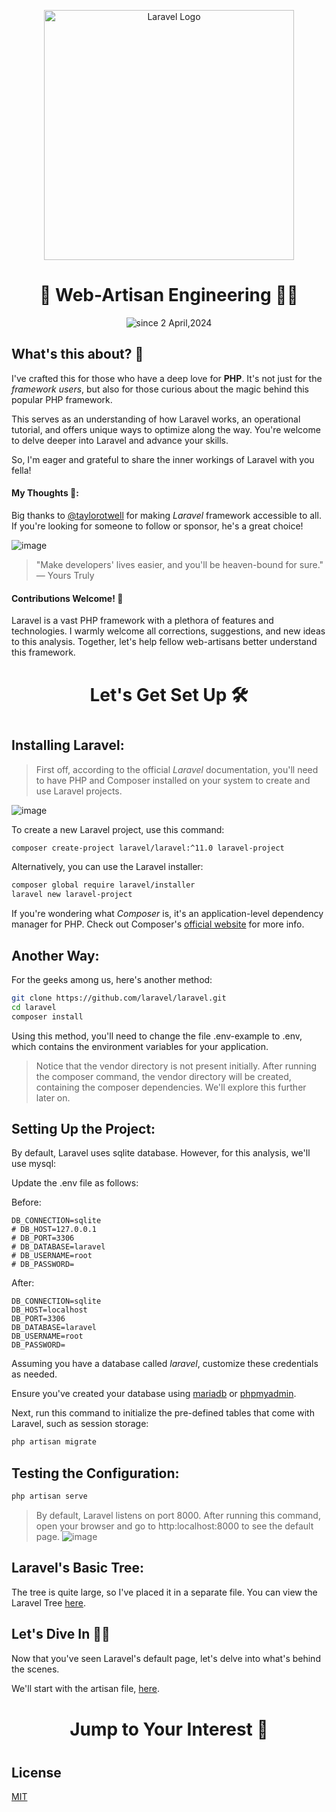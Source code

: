 <div align="center">
  <p align="center"><a href="https://laravel.com" target="_blank"><img src="https://raw.githubusercontent.com/laravel/art/master/logo-lockup/5%20SVG/2%20CMYK/1%20Full%20Color/laravel-logolockup-cmyk-red.svg" width="400" alt="Laravel Logo"></a></p>
  <h1>🚀  Web-Artisan Engineering  🤵‍♂</h1>

  
  <p>
    <img src="https://komarev.com/ghpvc/?username=isaka-laravel&label=Visitors&color=0e75b6&style=flat" alt="since 2 April,2024" />
  </p>
</div>


## What's this about? 🤔
I've crafted this for those who have a deep love for **PHP**. It's not just for the *framework users*, but also for those curious about the magic behind this popular PHP framework.

This serves as an understanding of how Laravel works, an operational tutorial, and offers unique ways to optimize along the way. You're welcome to delve deeper into Laravel and advance your skills.

So, I'm eager and grateful to share the inner workings of Laravel with you fella!

#### My Thoughts 💭:
Big thanks to [@taylorotwell](https://github.com/taylorotwell) for making *Laravel* framework accessible to all. If you're looking for someone to follow or sponsor, he's a great choice!

![image](https://github.com/isaka-james/laravel-analysis/assets/76619967/50ecc113-679f-4b1c-85d9-13a424da4e9e)

> "Make developers' lives easier, and you'll be heaven-bound for sure."
— Yours Truly


#### Contributions Welcome! 🎉
Laravel is a vast PHP framework with a plethora of features and technologies. I warmly welcome all corrections, suggestions, and new ideas to this analysis. Together, let's help fellow web-artisans better understand this framework.



<h1 align="center" style="margin-top: 40px;margin-bottom:40px;font-weight:700;"> Let's Get Set Up 🛠️</h1>

## Installing Laravel:
>First off, according to the official *Laravel* documentation, you'll need to have PHP and Composer installed on your system to create and use Laravel projects.

![image](https://github.com/isaka-james/laravel-analysis/assets/76619967/c18c4a6a-e9fa-46da-ad37-5e726b2ae22f)

To create a new Laravel project, use this command:
```bash
composer create-project laravel/laravel:^11.0 laravel-project
```

Alternatively, you can use the Laravel installer:
```bash
composer global require laravel/installer
laravel new laravel-project
```

If you're wondering what *Composer* is, it's an application-level dependency manager for PHP. Check out Composer's [official website](https://getcomposer.org/doc/00-intro.md) for more info.

## Another Way:
For the geeks among us, here's another method:

```bash
git clone https://github.com/laravel/laravel.git
cd laravel
composer install
```
Using this method, you'll need to change the file .env-example to .env, which contains the environment variables for your application.
>Notice that the vendor directory is not present initially. After running the composer command, the vendor directory will be created, containing the composer dependencies. We'll explore this further later on.

## Setting Up the Project:
By default, Laravel uses sqlite database. However, for this analysis, we'll use mysql:

Update the .env file as follows:

Before:

```.env
DB_CONNECTION=sqlite
# DB_HOST=127.0.0.1
# DB_PORT=3306
# DB_DATABASE=laravel
# DB_USERNAME=root
# DB_PASSWORD=
```

After:

```.env
DB_CONNECTION=sqlite
DB_HOST=localhost
DB_PORT=3306
DB_DATABASE=laravel
DB_USERNAME=root
DB_PASSWORD=
```

Assuming you have a database called *laravel*, customize these credentials as needed.

Ensure you've created your database using  [mariadb](https://www.vinchin.com/database-tips/install-mariadb-on-windows-linux-macos.html) or [phpmyadmin](https://docs.phpmyadmin.net/en/latest/setup.html).

Next, run this command to initialize the pre-defined tables that come with Laravel, such as session storage:

```bash
php artisan migrate
```

## Testing the Configuration:

```bash
php artisan serve
```
>By default, Laravel listens on port 8000. After running this command, open your browser and go to http:localhost:8000 to see the default page.
>![image](https://github.com/isaka-james/laravel-analysis/assets/76619967/b3fe35aa-4e09-472c-9ade-b2b229c04f8a)

## Laravel's Basic Tree:
The tree is quite large, so I've placed it in a separate file. You can view the Laravel Tree [here](/non-laravel/tree.md).

## Let's Dive In 🏊‍♂️
Now that you've seen Laravel's default page, let's delve into what's behind the scenes.

We'll start with the artisan file, [here](artisan.md).

<h1 align="center" style="margin-top: 40px;margin-bottom:40px;font-weight:700;"> Jump to Your Interest 🚀</h1>

## License
[MIT](LICENSE)
